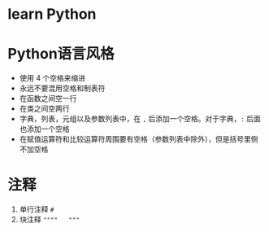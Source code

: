 # learn Python

# Python语言风格
+ 使用 4 个空格来缩进  
+ 永远不要混用空格和制表符  
+ 在函数之间空一行  
+ 在类之间空两行  
+ 字典，列表，元组以及参数列表中，在 `,` 后添加一个空格。对于字典，`:` 后面也添加一个空格  
+ 在赋值运算符和比较运算符周围要有空格（参数列表中除外），但是括号里侧不加空格  

# 注释  
1. 单行注释  `#`
2. 块注释  `""""   """`